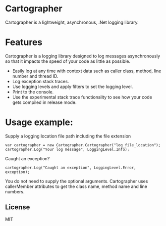 # Cartographer
Cartographer is a lightweight, asynchronous, .Net logging library.

# Features
Cartographer is a logging library designed to log messages asynchronously so that it impacts the speed of your code as little as possible.
  - Easily log at any time with context data such as caller class, method, line number and thread ID.
  - Log exception stack traces.
  - Use logging levels and apply filters to set the logging level.
  - Print to the console.
  - Use the experimental stack trace functionality to see how your code gets compiled in release mode.

# Usage example:
Supply a logging location file path including the file extension 

    var cartographer = new Cartographer.Cartographer("log_file_location");
    cartographer.Log("Your log message", LoggingLevel.Info);
    
Caught an exception?
    
    cartographer.Log("Caught an exception", LoggingLevel.Error, exception);

You do not need to supply the optional arguments. Cartographer uses callerMember attributes to get the class name, method name and line numbers.

License
----

MIT
